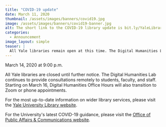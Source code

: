 ```yaml
---
title: "COVID-19 update"
date: March 11, 2020
thumbnail: /assets/images/banners/covid19.jpg
image: /assets/images/banners/covid19-banner.jpg
alt: The short link to the COVID-19 library update is bit.ly/YaleLibraryCovid19
categories:
  - Announcement
image_layout: simple
teaser: |
  All Yale libraries remain open at this time. The Digital Humanities Lab continues to provide consultations remotely to students, faculty, and staff.
---
```

March 14, 2020 at 9:00 p.m.  

All Yale libraries are closed until further notice. The Digital Humanities Lab continues to provide consultations remotely to students, faculty, and staff. Starting on March 16, Digital Humanities Office Hours will also transition to Zoom or phone appointments. 

For the most up-to-date information on wider library services, please visit the <a href='https://web.library.yale.edu/news/2020/03/covid-19-library-update' target='_blank'>Yale University Library website</a>.

For the University's latest COVID-19 guidance, please visit the <a href='https://communications.yale.edu/covid-19-information' target='_blank'>Office of Public Affairs & Communications website</a>.
